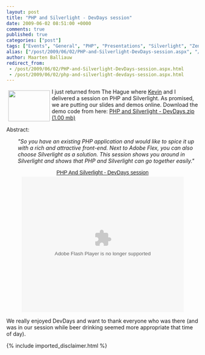 ```yaml
---
layout: post
title: "PHP and Silverlight - DevDays session"
date: 2009-06-02 08:51:00 +0000
comments: true
published: true
categories: ["post"]
tags: ["Events", "General", "PHP", "Presentations", "Silverlight", "Zend Framework"]
alias: ["/post/2009/06/02/PHP-and-Silverlight-DevDays-session.aspx", "/post/2009/06/02/php-and-silverlight-devdays-session.aspx"]
author: Maarten Balliauw
redirect_from:
 - /post/2009/06/02/PHP-and-Silverlight-DevDays-session.aspx.html
 - /post/2009/06/02/php-and-silverlight-devdays-session.aspx.html
---
```

<p><img style="float: left; border: 0; margin: 5px;" src="/images/2009/6/devdays.jpg" alt="" width="109" height="81" /></p>
<p>I just returned from The Hague where <a href="http://kevindockx.blogspot.com/">Kevin</a> and I delivered a session on PHP and Silverlight. As promised, we are putting our slides and demos online. Download the demo code from here: <a href="/files/2009/6/PHP+and+Silverlight+-+DevDays.zip">PHP and Silverlight - DevDays.zip (1.00 mb)</a></p>
<p>Abstract:</p>
<p style="padding-left: 30px;"><em>"So you have an existing PHP application and would like to spice it up with a rich and attractive front-end. Next to Adobe Flex, you can also choose Silverlight as a solution. This session shows you around in Silverlight and shows that PHP and Silverlight can go together easily."</em></p>
<div style="width:425px;text-align:center;width:100%;" id="__ss_1520404"><a style="font:14px Helvetica,Arial,Sans-serif;display:block;margin:12px 0 3px 0;text-decoration:underline;" href="http://www.slideshare.net/maartenba/php-and-silverlight-devdays-session?type=powerpoint" title="PHP And Silverlight - DevDays session">PHP And Silverlight - DevDays session</a><object style="margin:0px" width="425" height="355"><param name="movie" value="http://static.slidesharecdn.com/swf/ssplayer2.swf?doc=phpandsilverlight-devdays-090602015018-phpapp02&stripped_title=php-and-silverlight-devdays-session" /><param name="allowFullScreen" value="true"/><param name="allowScriptAccess" value="always"/><embed src="http://static.slidesharecdn.com/swf/ssplayer2.swf?doc=phpandsilverlight-devdays-090602015018-phpapp02&stripped_title=php-and-silverlight-devdays-session" type="application/x-shockwave-flash" allowscriptaccess="always" allowfullscreen="true" width="425" height="355"></embed></object></div>
<p>We really enjoyed DevDays and want to thank everyone who was there (and was in our session while beer drinking seemed more appropriate that time of day).</p>
{% include imported_disclaimer.html %}
